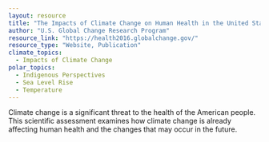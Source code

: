 ```yaml
---
layout: resource
title: "The Impacts of Climate Change on Human Health in the United States: A Scientific Assessment"
author: "U.S. Global Change Research Program"
resource_link: "https://health2016.globalchange.gov/"
resource_type: "Website, Publication"
climate_topics:
  - Impacts of Climate Change
polar_topics:
  - Indigenous Perspectives
  - Sea Level Rise
  - Temperature
---
```


Climate change is a significant threat to the health of the American people. This scientific assessment examines how climate change is already affecting human health and the changes that may occur in the future.